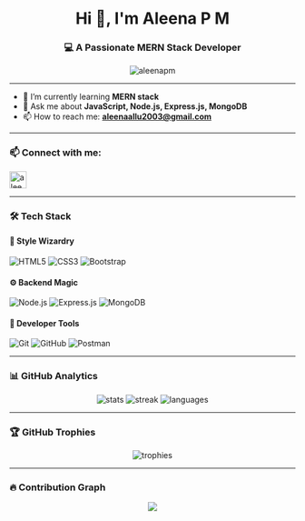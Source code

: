 <h1 align="center">Hi 👋, I'm Aleena P M</h1>
<h3 align="center">💻 A Passionate MERN Stack Developer</h3>

<p align="center">
  <img src="https://komarev.com/ghpvc/?username=aleenapm&label=Profile%20views&color=0e75b6&style=flat" alt="aleenapm" />
</p>

---

- 🔭 I’m currently learning **MERN stack**
- 💬 Ask me about **JavaScript, Node.js, Express.js, MongoDB**
- 📫 How to reach me: **aleenaallu2003@gmail.com**

---

### 📫 Connect with me:
<p align="left">
  <a href="https://linkedin.com/in/aleenapm" target="blank">
    <img align="center" src="https://cdn.jsdelivr.net/gh/devicons/devicon/icons/linkedin/linkedin-original.svg" alt="aleenapm" height="30" width="30" />
  </a>
</p>

---

### 🛠️ Tech Stack

#### 🎨 Style Wizardry  
![HTML5](https://img.shields.io/badge/HTML5-E34F26?style=for-the-badge&logo=html5&logoColor=white)
![CSS3](https://img.shields.io/badge/CSS3-1572B6?style=for-the-badge&logo=css3&logoColor=white)
![Bootstrap](https://img.shields.io/badge/Bootstrap-7952B3?style=for-the-badge&logo=bootstrap&logoColor=white)

#### ⚙️ Backend Magic  
![Node.js](https://img.shields.io/badge/Node.js-339933?style=for-the-badge&logo=nodedotjs&logoColor=white)
![Express.js](https://img.shields.io/badge/Express.js-000000?style=for-the-badge&logo=express&logoColor=white)
![MongoDB](https://img.shields.io/badge/MongoDB-47A248?style=for-the-badge&logo=mongodb&logoColor=white)

#### 🧰 Developer Tools  
![Git](https://img.shields.io/badge/Git-F05032?style=for-the-badge&logo=git&logoColor=white)
![GitHub](https://img.shields.io/badge/GitHub-181717?style=for-the-badge&logo=github&logoColor=white)
![Postman](https://img.shields.io/badge/Postman-FF6C37?style=for-the-badge&logo=postman&logoColor=white)

---

### 📊 GitHub Analytics

<p align="center">
  <img src="https://github-readme-stats.vercel.app/api?username=aleenapm&show_icons=true&theme=tokyonight&count_private=true" alt="stats" />
  <img src="https://github-readme-streak-stats.herokuapp.com/?user=aleenapm&theme=tokyonight" alt="streak" />
  <img src="https://github-readme-stats.vercel.app/api/top-langs/?username=aleenapm&layout=compact&theme=tokyonight" alt="languages" />
</p>

---

### 🏆 GitHub Trophies

<p align="center">
  <img src="https://github-profile-trophy.vercel.app/?username=aleenapm&theme=darkhub&column=7" alt="trophies" />
</p>

---

### 🔥 Contribution Graph

<p align="center">
  <img src="https://github-readme-activity-graph.cyclic.app/graph?username=aleenapm&bg_color=1a1a1a&color=27e8a7&line=0fcda5&point=ffffff&area=true&hide_border=true" />
</p>

